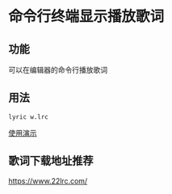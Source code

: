 # 命令行终端显示播放歌词

## 功能
可以在编辑器的命令行播放歌词

## 用法
```
lyric w.lrc
```
[使用演示](https://gitee.com/bao7/lyrics-in-terminal/raw/master/show.gif)

## 歌词下载地址推荐
 https://www.22lrc.com/